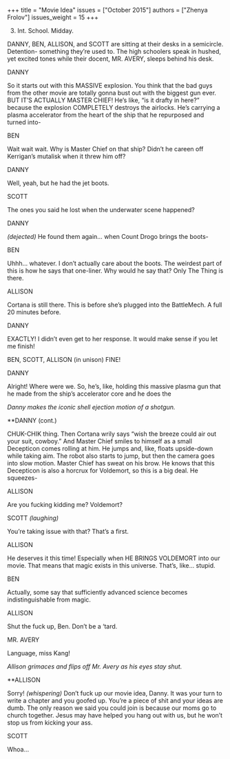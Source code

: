 +++
title = "Movie Idea"
issues = ["October 2015"]
authors = ["Zhenya Frolov"]
issues_weight = 15
+++

3. Int. School. Midday.

DANNY, BEN, ALLISON, and SCOTT are sitting at their desks in a semicircle. Detention- something they’re used to. The high schoolers speak in hushed, yet excited tones while their docent, MR. AVERY, sleeps behind his desk.

DANNY

So it starts out with this MASSIVE explosion. You think that the bad guys from the other movie are totally gonna bust out with the biggest gun ever. BUT IT’S ACTUALLY MASTER CHIEF! He’s like, “is it drafty in here?” because the explosion COMPLETELY destroys the airlocks. He’s carrying a plasma accelerator from the heart of the ship that he repurposed and turned into-

BEN

Wait wait wait. Why is Master Chief on that ship? Didn’t he careen off Kerrigan’s mutalisk when it threw him off?

DANNY

Well, yeah, but he had the jet boots.

SCOTT

The ones you said he lost when the underwater scene happened?

DANNY

*(dejected)* He found them again… when Count Drogo brings the boots-

BEN

Uhhh… whatever. I don’t actually care about the boots. The weirdest part of this is how he says that one-liner. Why would he say that? Only The Thing is there.

ALLISON

Cortana is still there. This is before she’s plugged into the BattleMech. A full 20 minutes before.

DANNY

EXACTLY! I didn’t even get to her response. It would make sense if you let me finish!

BEN, SCOTT, ALLISON (in unison) FINE!

DANNY

Alright! Where were we. So, he’s, like, holding this massive plasma gun that he made from the ship’s accelerator core and he does the

*Danny makes the iconic shell ejection motion of a shotgun.*

**DANNY (cont.)

CHUK-CHIK thing. Then Cortana wrily says “wish the breeze could air out your suit, cowboy.” And Master Chief smiles to himself as a small Decepticon comes rolling at him. He jumps and, like, floats upside-down while taking aim. The robot also starts to jump, but then the camera goes into slow motion. Master Chief has sweat on his brow. He knows that this Decepticon is also a horcrux for Voldemort, so this is a big deal. He squeezes-

ALLISON

Are you fucking kidding me? Voldemort?

SCOTT *(laughing)*

You’re taking issue with that? That’s a first.

ALLISON

He deserves it this time! Especially when HE BRINGS VOLDEMORT into our movie. That means that magic exists in this universe. That’s, like… stupid.

BEN

Actually, some say that sufficiently advanced science becomes indistinguishable from magic.

ALLISON

Shut the fuck up, Ben. Don’t be a ‘tard.

MR. AVERY

Language, miss Kang!

*Allison grimaces and flips off Mr. Avery as his eyes stay shut.*

**ALLISON

Sorry! *(whispering)* Don’t fuck up our movie idea, Danny. It was your turn to write a chapter and you goofed up. You’re a piece of shit and your ideas are dumb. The only reason we said you could join is because our moms go to church together. Jesus may have helped you hang out with us, but he won’t stop us from kicking your ass.

SCOTT

Whoa...
